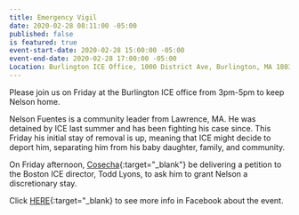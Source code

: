 ```yaml
---
title: Emergency Vigil
date: 2020-02-28 08:11:00 -05:00
published: false
is featured: true
event-start-date: 2020-02-28 15:00:00 -05:00
event-end-date: 2020-02-28 17:00:00 -05:00
Location: Burlington ICE Office, 1000 District Ave, Burlington, MA 1803-5065
---
```


Please join us on Friday at the Burlington ICE office from 3pm-5pm to keep Nelson home.

Nelson Fuentes is a community leader from Lawrence, MA. He was detained by ICE last summer and has been fighting his case since. This Friday his initial stay of removal is up, meaning that ICE might decide to deport him, separating him from his baby daughter, family, and community.

On Friday afternoon, [Cosecha](https://www.lahuelga.com){:target="_blank"} be delivering a petition to the Boston ICE director, Todd Lyons, to ask him to grant Nelson a discretionary stay.

Click [HERE](https://www.facebook.com/events/222390875820052/){:target="_blank} to see more info in Facebook about the event.